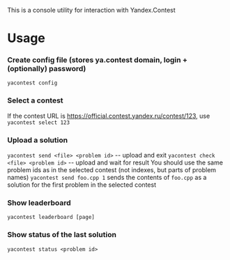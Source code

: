 This is a console utility for interaction with Yandex.Contest

# Usage

### Create config file (stores ya.contest domain, login + (optionally) password)
`yacontest config`

### Select a contest
If the contest URL is https://official.contest.yandex.ru/contest/123, use `yacontest select 123`

### Upload a solution
`yacontest send <file> <problem id>` -- upload and exit
`yacontest check <file> <problem id>` -- upload and wait for result
You should use the same problem ids as in the selected contest (not indexes, but parts of problem names)
`yacontest send foo.cpp 1` sends the contents of `foo.cpp` as a solution for the first problem in the selected contest

### Show leaderboard
`yacontest leaderboard [page]`

### Show status of the last solution
`yacontest status <problem id>`
